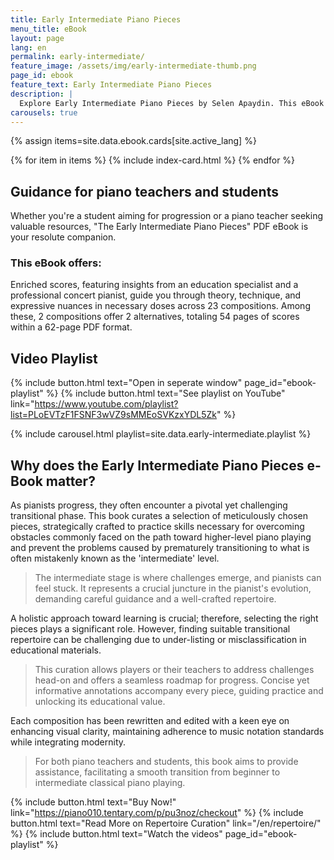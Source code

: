```yaml
---
title: Early Intermediate Piano Pieces
menu_title: eBook
layout: page
lang: en
permalink: early-intermediate/
feature_image: /assets/img/early-intermediate-thumb.png
page_id: ebook
feature_text: Early Intermediate Piano Pieces
description: |
  Explore Early Intermediate Piano Pieces by Selen Apaydin. This eBook features 23 curated compositions for students and teachers transitioning from beginner to intermediate levels. Each piece includes enriched scores and helpful annotations. 📖 #SelenApaydin #EarlyIntermediate
carousels: true
---
```


{% assign items=site.data.ebook.cards[site.active_lang] %}
<section id="wide-div">
  <section class="hero" id="blog">
    {% for item in items %}
        {% include index-card.html %}
    {% endfor %}
  </section>
</section>

## Guidance for piano teachers and students

Whether you're a student aiming for progression or a piano teacher seeking valuable resources, "The Early Intermediate Piano Pieces" PDF eBook is your resolute companion. 

### This eBook offers:

Enriched scores, featuring insights from an education specialist and a professional concert pianist, guide you through theory, technique, and expressive nuances in necessary doses across 23 compositions. Among these, 2 compositions offer 2 alternatives, totaling 54 pages of scores within a 62-page PDF format.

## Video Playlist

{% include button.html text="Open in seperate window" page_id="ebook-playlist" %} {% include button.html text="See playlist on YouTube" link="https://www.youtube.com/playlist?list=PLoEVTzF1FSNF3wVZ9sMMEoSVKzxYDL5Zk" %}

{% include carousel.html playlist=site.data.early-intermediate.playlist %}


## Why does the Early Intermediate Piano Pieces e-Book matter?

As pianists progress, they often encounter a pivotal yet challenging transitional phase. This book curates a selection of meticulously chosen pieces, strategically crafted to practice skills necessary for overcoming obstacles commonly faced on the path toward higher-level piano playing and prevent the problems caused by prematurely transitioning to what is often mistakenly known as the 'intermediate' level.

> The intermediate stage is where challenges emerge, and pianists can feel stuck. It represents a crucial juncture in the pianist's evolution, demanding careful guidance and a well-crafted repertoire.

A holistic approach toward learning is crucial; therefore, selecting the right pieces plays a significant role. However, finding suitable transitional repertoire can be challenging due to under-listing or misclassification in educational materials.

> This curation allows players or their teachers to address challenges head-on and offers a seamless roadmap for progress. Concise yet informative annotations accompany every piece, guiding practice and unlocking its educational value.

Each composition has been rewritten and edited with a keen eye on enhancing visual clarity, maintaining adherence to music notation standards while integrating modernity.

> For both piano teachers and students, this book aims to provide assistance, facilitating a smooth transition from beginner to intermediate classical piano playing.

{% include button.html text="Buy Now!" link="https://piano010.tentary.com/p/pu3noz/checkout" %} {% include button.html text="Read More on Repertoire Curation" link="/en/repertoire/" %} {% include button.html text="Watch the videos" page_id="ebook-playlist" %}